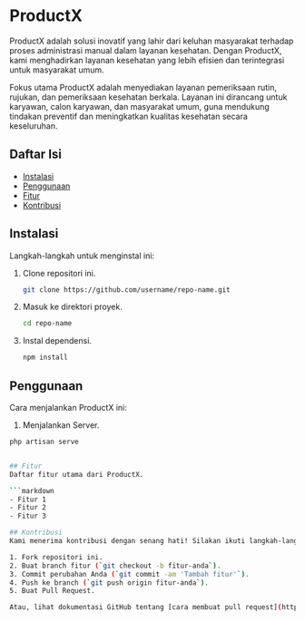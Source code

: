 # ProductX

ProductX adalah solusi inovatif yang lahir dari keluhan masyarakat terhadap proses administrasi manual dalam layanan kesehatan. Dengan ProductX, kami menghadirkan layanan kesehatan yang lebih efisien dan terintegrasi untuk masyarakat umum.

Fokus utama ProductX adalah menyediakan layanan pemeriksaan rutin, rujukan, dan pemeriksaan kesehatan berkala. Layanan ini dirancang untuk karyawan, calon karyawan, dan masyarakat umum, guna mendukung tindakan preventif dan meningkatkan kualitas kesehatan secara keseluruhan.

## Daftar Isi
- [Instalasi](#instalasi)
- [Penggunaan](#penggunaan)
- [Fitur](#fitur)
- [Kontribusi](#kontribusi)

## Instalasi
Langkah-langkah untuk menginstal <ProductX> ini:

1. Clone repositori ini.
    ```bash
    git clone https://github.com/username/repo-name.git
    ```
2. Masuk ke direktori proyek.
    ```bash
    cd repo-name
    ```
3. Instal dependensi.
    ```bash
    npm install
    ```
## Penggunaan
Cara menjalankan ProductX ini:

1. Menjalankan Server.
```bash
php artisan serve


## Fitur
Daftar fitur utama dari ProductX.

```markdown
- Fitur 1
- Fitur 2
- Fitur 3

## Kontribusi
Kami menerima kontribusi dengan senang hati! Silakan ikuti langkah-langkah berikut untuk berkontribusi:

1. Fork repositori ini.
2. Buat branch fitur (`git checkout -b fitur-anda`).
3. Commit perubahan Anda (`git commit -am 'Tambah fitur'`).
4. Push ke branch (`git push origin fitur-anda`).
5. Buat Pull Request.

Atau, lihat dokumentasi GitHub tentang [cara membuat pull request](https://help.github.com/en/github/collaborating-with-issues-and-pull-requests/creating-a-pull-request).






